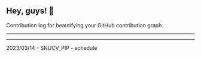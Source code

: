 ## Hey, guys! 👋

Contribution log for beautifying your GitHub contribution graph.

---



---

2023/03/14 - SNUCV_PIP - schedule